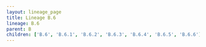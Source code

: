 ```yaml
---
layout: lineage_page
title: Lineage B.6
lineage: B.6
parent: B
children: ['B.6', 'B.6.1', 'B.6.2', 'B.6.3', 'B.6.4', 'B.6.5', 'B.6.6']
---
```


